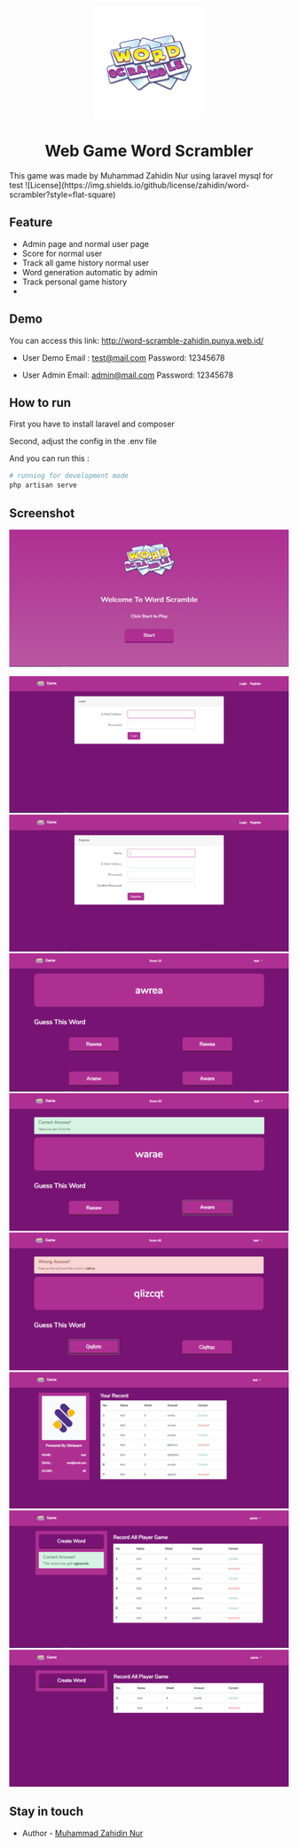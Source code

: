 <p align="center">
  <a href="https://raw.githubusercontent.com/zahidin/word-scrambler/master/public/assets/logo.png" target="blank"><img src="https://raw.githubusercontent.com/zahidin/word-scrambler/master/public/assets/logo.png" width="200" height="200" alt="Go" /></a>
</p>
<h1 align="center">Web Game Word Scrambler</h1>
This game was made by Muhammad Zahidin Nur using laravel mysql for test
![License](https://img.shields.io/github/license/zahidin/word-scrambler?style=flat-square)

## Feature

-   Admin page and normal user page
-   Score for normal user
-   Track all game history normal user
-   Word generation automatic by admin
-   Track personal game history
-

## Demo

You can access this link:
http://word-scramble-zahidin.punya.web.id/

-   User Demo
    Email : test@mail.com
    Password: 12345678

-   User Admin
    Email: admin@mail.com
    Password: 12345678

## How to run

First you have to install laravel and composer

Second, adjust the config in the .env file

And you can run this :

```bash
# running for development mode
php artisan serve
```

## Screenshot

![Welcome](https://raw.githubusercontent.com/zahidin/word-scrambler/master/screenshot/Screenshot_5.png)

![Login](https://raw.githubusercontent.com/zahidin/word-scrambler/master/screenshot/Screenshot_6.png)
![Register](https://raw.githubusercontent.com/zahidin/word-scrambler/master/screenshot/Screenshot_7.png)
![Home](https://raw.githubusercontent.com/zahidin/word-scrambler/master/screenshot/Screenshot_8.png)
![Correct](https://raw.githubusercontent.com/zahidin/word-scrambler/master/screenshot/Screenshot_9.png)
![Incorrect](https://raw.githubusercontent.com/zahidin/word-scrambler/master/screenshot/Screenshot_10.png)
![Admin](https://raw.githubusercontent.com/zahidin/word-scrambler/master/screenshot/Screenshot_11.png)
![Admin game history](https://raw.githubusercontent.com/zahidin/word-scrambler/master/screenshot/Screenshot_12.png)
![Admin page](https://raw.githubusercontent.com/zahidin/word-scrambler/master/screenshot/Screenshot_4.png)

## Stay in touch

-   Author - [Muhammad Zahidin Nur](https://linkedin.com/muhammad-zahidin-nur-67b868159)
